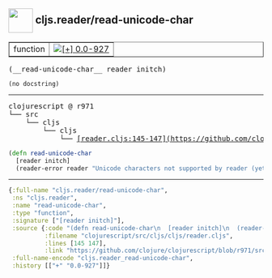 ## <img width="48px" valign="middle" src="http://i.imgur.com/Hi20huC.png"> cljs.reader/read-unicode-char

 <table border="1">
<tr>
<td>function</td>
<td><a href="https://github.com/cljsinfo/api-refs/tree/0.0-927"><img valign="middle" alt="[+] 0.0-927" src="https://img.shields.io/badge/+-0.0--927-lightgrey.svg"></a> </td>
</tr>
</table>

 <samp>
(__read-unicode-char__ reader initch)<br>
</samp>

```
(no docstring)
```

---

 <pre>
clojurescript @ r971
└── src
    └── cljs
        └── cljs
            └── <ins>[reader.cljs:145-147](https://github.com/clojure/clojurescript/blob/r971/src/cljs/cljs/reader.cljs#L145-L147)</ins>
</pre>

```clj
(defn read-unicode-char
  [reader initch]
  (reader-error reader "Unicode characters not supported by reader (yet)"))
```


---

```clj
{:full-name "cljs.reader/read-unicode-char",
 :ns "cljs.reader",
 :name "read-unicode-char",
 :type "function",
 :signature ["[reader initch]"],
 :source {:code "(defn read-unicode-char\n  [reader initch]\n  (reader-error reader \"Unicode characters not supported by reader (yet)\"))",
          :filename "clojurescript/src/cljs/cljs/reader.cljs",
          :lines [145 147],
          :link "https://github.com/clojure/clojurescript/blob/r971/src/cljs/cljs/reader.cljs#L145-L147"},
 :full-name-encode "cljs.reader_read-unicode-char",
 :history [["+" "0.0-927"]]}

```
